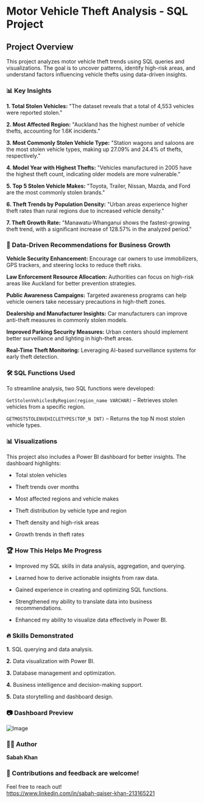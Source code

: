 # Motor Vehicle Theft Analysis - SQL Project

## Project Overview

This project analyzes motor vehicle theft trends using SQL queries and visualizations. The goal is to uncover patterns, identify high-risk areas, and understand factors influencing vehicle thefts using data-driven insights.

### 📊  Key Insights

**1. Total Stolen Vehicles:** "The dataset reveals that a total of 4,553 vehicles were reported stolen."

**2. Most Affected Region:** "Auckland has the highest number of vehicle thefts, accounting for 1.6K incidents."

**3. Most Commonly Stolen Vehicle Type:** "Station wagons and saloons are the most stolen vehicle types, making up 27.09% and 24.4% of thefts, respectively."

**4. Model Year with Highest Thefts:** "Vehicles manufactured in 2005 have the highest theft count, indicating older models are more vulnerable."

**5. Top 5 Stolen Vehicle Makes:** "Toyota, Trailer, Nissan, Mazda, and Ford are the most commonly stolen brands."

**6. Theft Trends by Population Density:** "Urban areas experience higher theft rates than rural regions due to increased vehicle density."

**7. Theft Growth Rate:** "Manawatu-Whanganui shows the fastest-growing theft trend, with a significant increase of 128.57% in the analyzed period."

### 📌 Data-Driven Recommendations for Business Growth

**Vehicle Security Enhancement:** Encourage car owners to use immobilizers, GPS trackers, and steering locks to reduce theft risks.

**Law Enforcement Resource Allocation:** Authorities can focus on high-risk areas like Auckland for better prevention strategies.

**Public Awareness Campaigns:** Targeted awareness programs can help vehicle owners take necessary precautions in high-theft zones.

**Dealership and Manufacturer Insights:** Car manufacturers can improve anti-theft measures in commonly stolen models.

**Improved Parking Security Measures:** Urban centers should implement better surveillance and lighting in high-theft areas.

**Real-Time Theft Monitoring:** Leveraging AI-based surveillance systems for early theft detection.

### 🛠️ SQL Functions Used

To streamline analysis, two SQL functions were developed:

`GetStolenVehiclesByRegion(region_name VARCHAR)` – Retrieves stolen vehicles from a specific region.

`GETMOSTSTOLENVEHICLETYPES(TOP_N INT)` – Returns the top N most stolen vehicle types.


### 📊 Visualizations

This project also includes a Power BI dashboard for better insights. The dashboard highlights:

* Total stolen vehicles

* Theft trends over months

* Most affected regions and vehicle makes

* Theft distribution by vehicle type and region

* Theft density and high-risk areas

* Growth trends in theft rates

### 🏆 How This Helps Me Progress

* Improved my SQL skills in data analysis, aggregation, and querying.

* Learned how to derive actionable insights from raw data.

* Gained experience in creating and optimizing SQL functions.

* Strengthened my ability to translate data into business recommendations.

* Enhanced my ability to visualize data effectively in Power BI.

### 🔥 Skills Demonstrated

**1.** SQL querying and data analysis.

**2.** Data visualization with Power BI.

**3.** Database management and optimization.

**4.** Business intelligence and decision-making support.

**5.** Data storytelling and dashboard design.


### 📷 Dashboard Preview

![Image](https://github.com/user-attachments/assets/25f82063-4d02-4637-bf80-870e4ed0f825)

### 👨‍💻 Author
**Sabah Khan**

### 🔹 Contributions and feedback are welcome!
Feel free to reach out!  
https://www.linkedin.com/in/sabah-qaiser-khan-213165221
